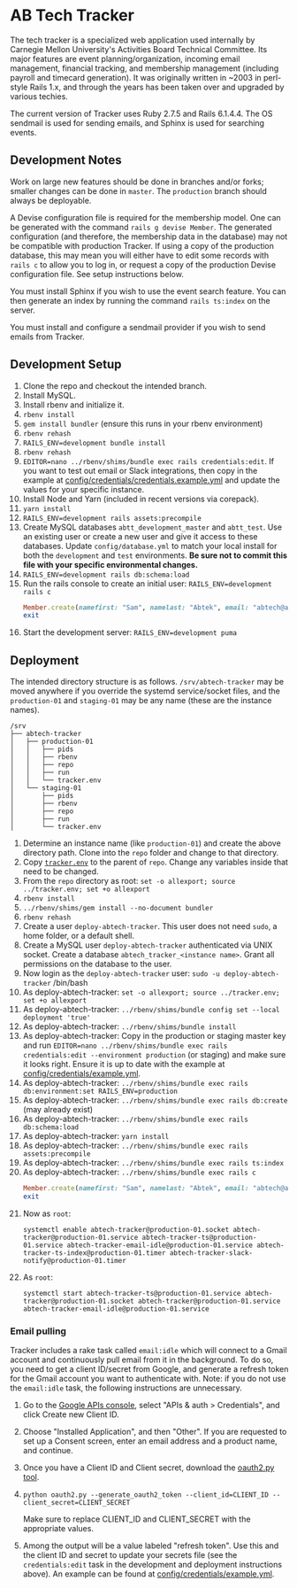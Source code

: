 # AB Tech Tracker

The tech tracker is a specialized web application used internally by Carnegie Mellon University's Activities Board Technical Committee. Its major features are event planning/organization, incoming email management, financial tracking, and membership management (including payroll and timecard generation). It was originally written in ~2003 in perl-style Rails 1.x, and through the years has been taken over and upgraded by various techies.

The current version of Tracker uses Ruby 2.7.5 and Rails 6.1.4.4. The OS sendmail is used for sending emails, and Sphinx is used for searching events.

## Development Notes

Work on large new features should be done in branches and/or forks; smaller changes can be done in `master`. The `production` branch should always be deployable.

A Devise configuration file is required for the membership model. One can be generated with the command `rails g devise Member`. The generated configuration (and therefore, the membership data in the database) may not be compatible with production Tracker. If using a copy of the production database, this may mean you will either have to edit some records with `rails c` to allow you to log in, or request a copy of the production Devise configuration file. See setup instructions below.

You must install Sphinx if you wish to use the event search feature. You can then generate an index by running the command `rails ts:index` on the server.

You must install and configure a sendmail provider if you wish to send emails from Tracker.

## Development Setup

1. Clone the repo and checkout the intended branch.
2. Install MySQL.
3. Install rbenv and initialize it.
4. `rbenv install`
5. `gem install bundler` (ensure this runs in your rbenv environment)
6. `rbenv rehash`
7. `RAILS_ENV=development bundle install`
8. `rbenv rehash`
9. `EDITOR=nano ../rbenv/shims/bundle exec rails credentials:edit`. If you want to test out email or Slack integrations, then copy in the example at [config/credentials/credentials.example.yml](./config/credentials/credentials.example.yml) and update the values for your specific instance.
10. Install Node and Yarn (included in recent versions via corepack).
11. `yarn install`
12. `RAILS_ENV=development rails assets:precompile`
13. Create MySQL databases `abtt_development_master` and `abtt_test`. Use an existing user or create a new user and give it access to these databases. Update `config/database.yml` to match your local install for both the `development` and `test` environments. **Be sure not to commit this file with your specific environmental changes.**
14. `RAILS_ENV=development rails db:schema:load`
15. Run the rails console to create an initial user: `RAILS_ENV=development rails c`
    ```ruby
    Member.create(namefirst: "Sam", namelast: "Abtek", email: "abtech@andrew.cmu.edu", phone: "5555555555", password: "password", password_confirmation: "password", payrate: 0.0, tracker_dev: true)
    exit
    ```
16. Start the development server: `RAILS_ENV=development puma`

## Deployment

The intended directory structure is as follows. `/srv/abtech-tracker` may be moved anywhere if you override the systemd service/socket files, and the `production-01` and `staging-01` may be any name (these are the instance names).
```
/srv
├── abtech-tracker
│   ├── production-01
│   │   ├── pids
│   │   ├── rbenv
│   │   ├── repo
│   │   ├── run
│   │   └── tracker.env
│   └── staging-01
│       ├── pids
│       ├── rbenv
│       ├── repo
│       ├── run
│       └── tracker.env
```

1. Determine an instance name (like `production-01`) and create the above directory path. Clone into the `repo` folder and change to that directory.
2. Copy [`tracker.env`](./deploy/tracker.env) to the parent of `repo`. Change any variables inside that need to be changed.
3. From the `repo` directory as root: `set -o allexport; source ../tracker.env; set +o allexport`
4. `rbenv install`
5. `../rbenv/shims/gem install --no-document bundler`
6. `rbenv rehash`
7. Create a user `deploy-abtech-tracker`. This user does not need `sudo`, a home folder, or a default shell.
8. Create a MySQL user `deploy-abtech-tracker` authenticated via UNIX socket. Create a database `abtech_tracker_<instance name>`. Grant all permissions on the database to the user.
9. Now login as the `deploy-abtech-tracker` user: `sudo -u deploy-abtech-tracker` /bin/bash
10. As deploy-abtech-tracker: `set -o allexport; source ../tracker.env; set +o allexport`
11. As deploy-abtech-tracker: `../rbenv/shims/bundle config set --local deployment 'true'`
12. As deploy-abtech-tracker: `../rbenv/shims/bundle install`
13. As deploy-abtech-tracker: Copy in the production or staging master key and run `EDITOR=nano ../rbenv/shims/bundle exec rails credentials:edit --environment production` (or staging) and make sure it looks right. Ensure it is up to date with the example at [config/credentials/example.yml](./config/credentials/example.yml).
14. As deploy-abtech-tracker: `../rbenv/shims/bundle exec rails db:environment:set RAILS_ENV=production`
15. As deploy-abtech-tracker: `../rbenv/shims/bundle exec rails db:create` (may already exist)
16. As deploy-abtech-tracker: `../rbenv/shims/bundle exec rails db:schema:load`
17. As deploy-abtech-tracker: `yarn install`
18. As deploy-abtech-tracker: `../rbenv/shims/bundle exec rails assets:precompile`
18. As deploy-abtech-tracker: `../rbenv/shims/bundle exec rails ts:index`
19. As deploy-abtech-tracker: `../rbenv/shims/bundle exec rails c`
    ```ruby
    Member.create(namefirst: "Sam", namelast: "Abtek", email: "abtech@andrew.cmu.edu", phone: "5555555555", password: "password", password_confirmation: "password", payrate: 0.0, tracker_dev: true)
    exit
    ```
20. Now as `root`:
    ```
    systemctl enable abtech-tracker@production-01.socket abtech-tracker@production-01.service abtech-tracker-ts@production-01.service abtech-tracker-email-idle@production-01.service abtech-tracker-ts-index@production-01.timer abtech-tracker-slack-notify@production-01.timer
    ```
21. As `root`:
    ```
    systemctl start abtech-tracker-ts@production-01.service abtech-tracker@production-01.socket abtech-tracker@production-01.service abtech-tracker-email-idle@production-01.service
    ```

### Email pulling

Tracker includes a rake task called `email:idle` which will connect to a Gmail account and continuously pull email from it in the background. To do so, you need to get a client ID/secret from Google, and generate a refresh token for the Gmail account you want to authenticate with. Note: if you do not use the `email:idle` task, the following instructions are unnecessary.

1. Go to the [Google APIs console](https://code.google.com/apis/console/), select "APIs & auth > Credentials", and click Create new Client ID.
2. Choose "Installed Application", and then "Other". If you are requested to set up a Consent screen, enter an email address and a product name, and continue.
3. Once you have a Client ID and Client secret, download the [oauth2.py tool](https://github.com/google/gmail-oauth2-tools/wiki/OAuth2DotPyRunThrough).
4. `python oauth2.py --generate_oauth2_token --client_id=CLIENT_ID --client_secret=CLIENT_SECRET`
   
   Make sure to replace CLIENT_ID and CLIENT\_SECRET with the appropriate values.
5. Among the output will be a value labeled "refresh token". Use this and the client ID and secret to update your secrets file (see the `credentials:edit` task in the development and deployment instructions above). An example can be found at [config/credentials/example.yml](./config/credentials/example.yml).
